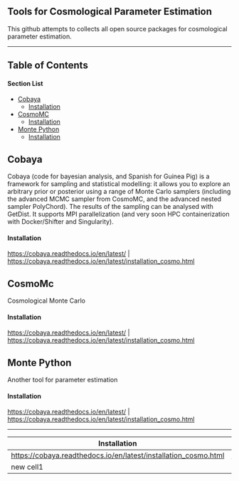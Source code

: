 ## Tools for Cosmological Parameter Estimation


This github attempts to collects all open source packages for cosmological parameter estimation.

---
## Table of Contents
#### Section List
- [Cobaya](#cobaya)
  - [Installation](#cobaya_install)
- [CosmoMC](#cosmomc)
  - [Installation](#cosmo_install)
- [Monte Python](#monte)
  - [Installation](#monte_install)


<a name='cobaya'></a>
## Cobaya
Cobaya (code for bayesian analysis, and Spanish for Guinea Pig) is a framework for sampling and statistical modelling: it allows you to explore an arbitrary prior or posterior using a range of Monte Carlo samplers (including the advanced MCMC sampler from CosmoMC, and the advanced nested sampler PolyChord). The results of the sampling can be analysed with GetDist. It supports MPI parallelization (and very soon HPC containerization with Docker/Shifter and Singularity).
<a name='cobaya_install'></a>
#### Installation

https://cobaya.readthedocs.io/en/latest/   | https://cobaya.readthedocs.io/en/latest/installation_cosmo.html


<a name='cosmomc'></a>
## CosmoMc
Cosmological Monte Carlo 
<a name='cosmo_install'></a>
#### Installation

https://cobaya.readthedocs.io/en/latest/   | https://cobaya.readthedocs.io/en/latest/installation_cosmo.html

<a name='monte'></a>
## Monte Python
Another tool for parameter estimation
<a name='monte_install'></a>
#### Installation

https://cobaya.readthedocs.io/en/latest/   | https://cobaya.readthedocs.io/en/latest/installation_cosmo.html

----
| Installation  | Website |
| ------------- | ------------- |
| https://cobaya.readthedocs.io/en/latest/installation_cosmo.html  | https://cobaya.readthedocs.io/en/latest/  |
| new cell1  | new cell  |

